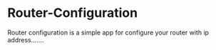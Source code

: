 # Router-Configuration
Router configuration is a simple app for configure your router with ip address.......
